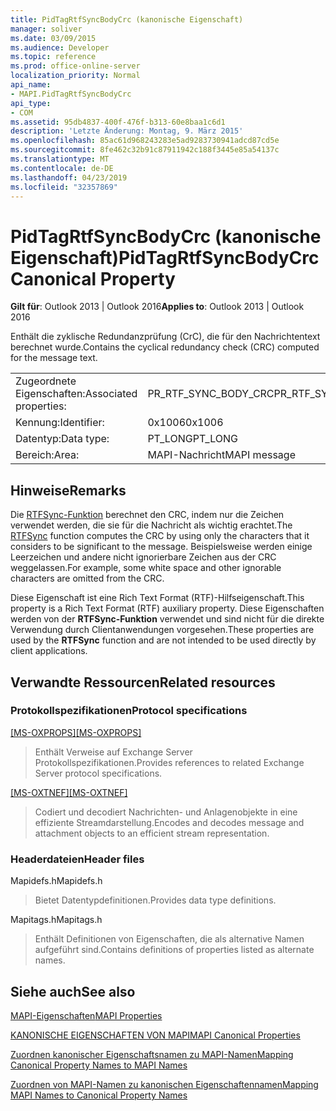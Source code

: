 ```yaml
---
title: PidTagRtfSyncBodyCrc (kanonische Eigenschaft)
manager: soliver
ms.date: 03/09/2015
ms.audience: Developer
ms.topic: reference
ms.prod: office-online-server
localization_priority: Normal
api_name:
- MAPI.PidTagRtfSyncBodyCrc
api_type:
- COM
ms.assetid: 95db4837-400f-476f-b313-60e8baa1c6d1
description: 'Letzte Änderung: Montag, 9. März 2015'
ms.openlocfilehash: 85ac61d968243283e5ad9283730941adcd87cd5e
ms.sourcegitcommit: 8fe462c32b91c87911942c188f3445e85a54137c
ms.translationtype: MT
ms.contentlocale: de-DE
ms.lasthandoff: 04/23/2019
ms.locfileid: "32357869"
---
```

# <a name="pidtagrtfsyncbodycrc-canonical-property"></a><span data-ttu-id="80660-103">PidTagRtfSyncBodyCrc (kanonische Eigenschaft)</span><span class="sxs-lookup"><span data-stu-id="80660-103">PidTagRtfSyncBodyCrc Canonical Property</span></span>

  
  
<span data-ttu-id="80660-104">**Gilt für**: Outlook 2013 | Outlook 2016</span><span class="sxs-lookup"><span data-stu-id="80660-104">**Applies to**: Outlook 2013 | Outlook 2016</span></span> 
  
<span data-ttu-id="80660-105">Enthält die zyklische Redundanzprüfung (CrC), die für den Nachrichtentext berechnet wurde.</span><span class="sxs-lookup"><span data-stu-id="80660-105">Contains the cyclical redundancy check (CRC) computed for the message text.</span></span>
  
|||
|:-----|:-----|
|<span data-ttu-id="80660-106">Zugeordnete Eigenschaften:</span><span class="sxs-lookup"><span data-stu-id="80660-106">Associated properties:</span></span>  <br/> |<span data-ttu-id="80660-107">PR_RTF_SYNC_BODY_CRC</span><span class="sxs-lookup"><span data-stu-id="80660-107">PR_RTF_SYNC_BODY_CRC</span></span>  <br/> |
|<span data-ttu-id="80660-108">Kennung:</span><span class="sxs-lookup"><span data-stu-id="80660-108">Identifier:</span></span>  <br/> |<span data-ttu-id="80660-109">0x1006</span><span class="sxs-lookup"><span data-stu-id="80660-109">0x1006</span></span>  <br/> |
|<span data-ttu-id="80660-110">Datentyp:</span><span class="sxs-lookup"><span data-stu-id="80660-110">Data type:</span></span>  <br/> |<span data-ttu-id="80660-111">PT_LONG</span><span class="sxs-lookup"><span data-stu-id="80660-111">PT_LONG</span></span>  <br/> |
|<span data-ttu-id="80660-112">Bereich:</span><span class="sxs-lookup"><span data-stu-id="80660-112">Area:</span></span>  <br/> |<span data-ttu-id="80660-113">MAPI-Nachricht</span><span class="sxs-lookup"><span data-stu-id="80660-113">MAPI message</span></span>  <br/> |
   
## <a name="remarks"></a><span data-ttu-id="80660-114">Hinweise</span><span class="sxs-lookup"><span data-stu-id="80660-114">Remarks</span></span>

<span data-ttu-id="80660-115">Die [RTFSync-Funktion](rtfsync.md) berechnet den CRC, indem nur die Zeichen verwendet werden, die sie für die Nachricht als wichtig erachtet.</span><span class="sxs-lookup"><span data-stu-id="80660-115">The [RTFSync](rtfsync.md) function computes the CRC by using only the characters that it considers to be significant to the message.</span></span> <span data-ttu-id="80660-116">Beispielsweise werden einige Leerzeichen und andere nicht ignorierbare Zeichen aus der CRC weggelassen.</span><span class="sxs-lookup"><span data-stu-id="80660-116">For example, some white space and other ignorable characters are omitted from the CRC.</span></span> 
  
<span data-ttu-id="80660-117">Diese Eigenschaft ist eine Rich Text Format (RTF)-Hilfseigenschaft.</span><span class="sxs-lookup"><span data-stu-id="80660-117">This property is a Rich Text Format (RTF) auxiliary property.</span></span> <span data-ttu-id="80660-118">Diese Eigenschaften werden von der **RTFSync-Funktion** verwendet und sind nicht für die direkte Verwendung durch Clientanwendungen vorgesehen.</span><span class="sxs-lookup"><span data-stu-id="80660-118">These properties are used by the **RTFSync** function and are not intended to be used directly by client applications.</span></span> 
  
## <a name="related-resources"></a><span data-ttu-id="80660-119">Verwandte Ressourcen</span><span class="sxs-lookup"><span data-stu-id="80660-119">Related resources</span></span>

### <a name="protocol-specifications"></a><span data-ttu-id="80660-120">Protokollspezifikationen</span><span class="sxs-lookup"><span data-stu-id="80660-120">Protocol specifications</span></span>

<span data-ttu-id="80660-121">[[MS-OXPROPS]](https://msdn.microsoft.com/library/f6ab1613-aefe-447d-a49c-18217230b148%28Office.15%29.aspx)</span><span class="sxs-lookup"><span data-stu-id="80660-121">[[MS-OXPROPS]](https://msdn.microsoft.com/library/f6ab1613-aefe-447d-a49c-18217230b148%28Office.15%29.aspx)</span></span>
  
> <span data-ttu-id="80660-122">Enthält Verweise auf Exchange Server Protokollspezifikationen.</span><span class="sxs-lookup"><span data-stu-id="80660-122">Provides references to related Exchange Server protocol specifications.</span></span>
    
<span data-ttu-id="80660-123">[[MS-OXTNEF]](https://msdn.microsoft.com/library/1f0544d7-30b7-4194-b58f-adc82f3763bb%28Office.15%29.aspx)</span><span class="sxs-lookup"><span data-stu-id="80660-123">[[MS-OXTNEF]](https://msdn.microsoft.com/library/1f0544d7-30b7-4194-b58f-adc82f3763bb%28Office.15%29.aspx)</span></span>
  
> <span data-ttu-id="80660-124">Codiert und decodiert Nachrichten- und Anlagenobjekte in eine effiziente Streamdarstellung.</span><span class="sxs-lookup"><span data-stu-id="80660-124">Encodes and decodes message and attachment objects to an efficient stream representation.</span></span>
    
### <a name="header-files"></a><span data-ttu-id="80660-125">Headerdateien</span><span class="sxs-lookup"><span data-stu-id="80660-125">Header files</span></span>

<span data-ttu-id="80660-126">Mapidefs.h</span><span class="sxs-lookup"><span data-stu-id="80660-126">Mapidefs.h</span></span>
  
> <span data-ttu-id="80660-127">Bietet Datentypdefinitionen.</span><span class="sxs-lookup"><span data-stu-id="80660-127">Provides data type definitions.</span></span>
    
<span data-ttu-id="80660-128">Mapitags.h</span><span class="sxs-lookup"><span data-stu-id="80660-128">Mapitags.h</span></span>
  
> <span data-ttu-id="80660-129">Enthält Definitionen von Eigenschaften, die als alternative Namen aufgeführt sind.</span><span class="sxs-lookup"><span data-stu-id="80660-129">Contains definitions of properties listed as alternate names.</span></span>
    
## <a name="see-also"></a><span data-ttu-id="80660-130">Siehe auch</span><span class="sxs-lookup"><span data-stu-id="80660-130">See also</span></span>



[<span data-ttu-id="80660-131">MAPI-Eigenschaften</span><span class="sxs-lookup"><span data-stu-id="80660-131">MAPI Properties</span></span>](mapi-properties.md)
  
[<span data-ttu-id="80660-132">KANONISCHE EIGENSCHAFTEN VON MAPI</span><span class="sxs-lookup"><span data-stu-id="80660-132">MAPI Canonical Properties</span></span>](mapi-canonical-properties.md)
  
[<span data-ttu-id="80660-133">Zuordnen kanonischer Eigenschaftsnamen zu MAPI-Namen</span><span class="sxs-lookup"><span data-stu-id="80660-133">Mapping Canonical Property Names to MAPI Names</span></span>](mapping-canonical-property-names-to-mapi-names.md)
  
[<span data-ttu-id="80660-134">Zuordnen von MAPI-Namen zu kanonischen Eigenschaftennamen</span><span class="sxs-lookup"><span data-stu-id="80660-134">Mapping MAPI Names to Canonical Property Names</span></span>](mapping-mapi-names-to-canonical-property-names.md)

